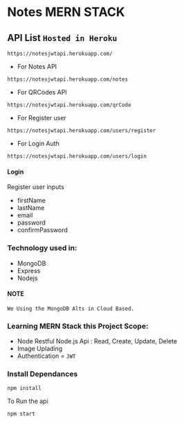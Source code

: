 # Notes MERN STACK

## API List `Hosted in Heroku`

```
https://notesjwtapi.herokuapp.com/
```

-   For Notes API

```web
https://notesjwtapi.herokuapp.com/notes
```

-   For QRCodes API

```web
https://notesjwtapi.herokuapp.com/qrCode
```

-   For Register user

```web
https://notesjwtapi.herokuapp.com/users/register
```

-   For Login Auth

```web
https://notesjwtapi.herokuapp.com/users/login
```

#### Login

Register user inputs

-   firstName
-   lastName
-   email
-   password
-   confirmPassword

### Technology used in:

-   MongoDB
-   Express
-   Nodejs

#### NOTE

`We Using the MongoDB Alts in Cloud Based.`

### Learning MERN Stack this Project Scope:

-   Node Restful Node.js Api : Read, Create, Update, Delete
-   Image Uplading
-   Authentication = `JWT`

### Install Dependances

```
npm install
```

To Run the api

```
npm start
```
